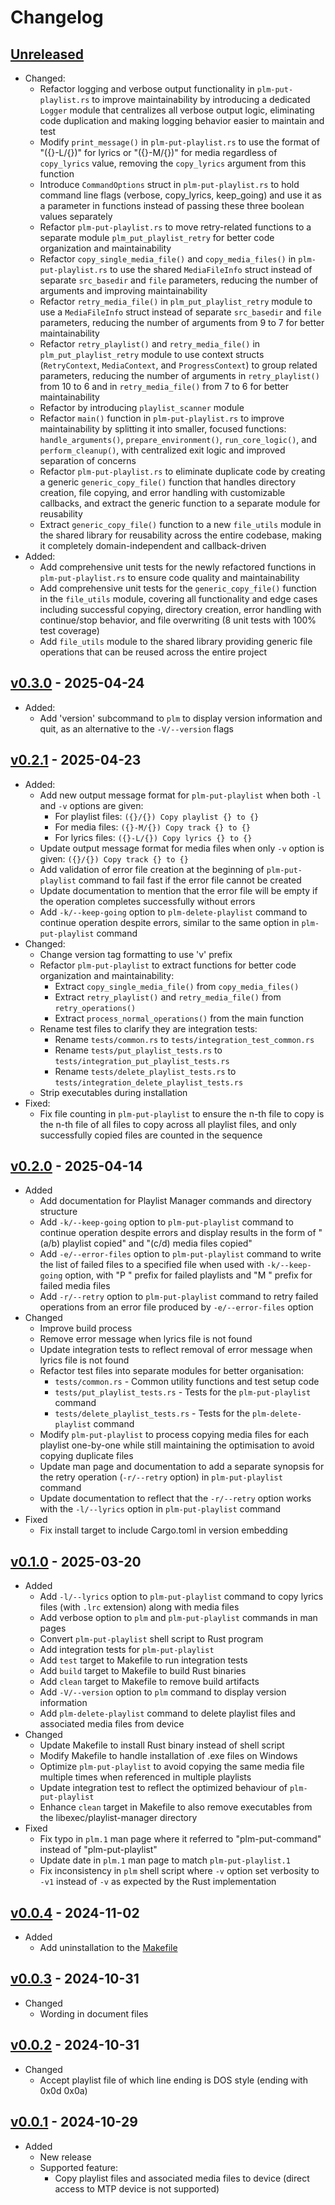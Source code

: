 # Changelog

## [Unreleased][]

* Changed:
  * Refactor logging and verbose output functionality in
    `plm-put-playlist.rs` to improve maintainability by introducing a
    dedicated `Logger` module that centralizes all verbose output logic,
    eliminating code duplication and making logging behavior easier to
    maintain and test
  * Modify `print_message()` in `plm-put-playlist.rs` to use the format
    of "({}-L/{})" for lyrics or "({}-M/{})" for media regardless of
    `copy_lyrics` value, removing the `copy_lyrics` argument from this
    function
  * Introduce `CommandOptions` struct in `plm-put-playlist.rs` to hold
    command line flags (verbose, copy_lyrics, keep_going) and use it as
    a parameter in functions instead of passing these three boolean
    values separately
  * Refactor `plm-put-playlist.rs` to move retry-related functions to a
    separate module `plm_put_playlist_retry` for better code
    organization and maintainability
  * Refactor `copy_single_media_file()` and `copy_media_files()` in
    `plm-put-playlist.rs` to use the shared `MediaFileInfo` struct
    instead of separate `src_basedir` and `file` parameters, reducing
    the number of arguments and improving maintainability
  * Refactor `retry_media_file()` in `plm_put_playlist_retry` module to
    use a `MediaFileInfo` struct instead of separate `src_basedir` and
    `file` parameters, reducing the number of arguments from 9 to 7 for
    better maintainability
  * Refactor `retry_playlist()` and `retry_media_file()` in
    `plm_put_playlist_retry` module to use context structs
    (`RetryContext`, `MediaContext`, and `ProgressContext`) to group
    related parameters, reducing the number of arguments in
    `retry_playlist()` from 10 to 6 and in `retry_media_file()` from 7
    to 6 for better maintainability
  * Refactor by introducing `playlist_scanner` module
  * Refactor `main()` function in `plm-put-playlist.rs` to improve
    maintainability by splitting it into smaller, focused functions:
    `handle_arguments()`, `prepare_environment()`, `run_core_logic()`,
    and `perform_cleanup()`, with centralized exit logic and improved
    separation of concerns
  * Refactor `plm-put-playlist.rs` to eliminate duplicate code by
    creating a generic `generic_copy_file()` function that handles
    directory creation, file copying, and error handling with
    customizable callbacks, and extract the generic function to a
    separate module for reusability
  * Extract `generic_copy_file()` function to a new `file_utils` module
    in the shared library for reusability across the entire codebase,
    making it completely domain-independent and callback-driven
* Added:
  * Add comprehensive unit tests for the newly refactored functions in
    `plm-put-playlist.rs` to ensure code quality and maintainability
  * Add comprehensive unit tests for the `generic_copy_file()` function
    in the `file_utils` module, covering all functionality and edge
    cases including successful copying, directory creation, error
    handling with continue/stop behavior, and file overwriting (8 unit
    tests with 100% test coverage)
  * Add `file_utils` module to the shared library providing generic file
    operations that can be reused across the entire project

## [v0.3.0][] - 2025-04-24

* Added:
  * Add 'version' subcommand to `plm` to display version information and
    quit, as an alternative to the `-V/--version` flags

## [v0.2.1][] - 2025-04-23

* Added:
  * Add new output message format for `plm-put-playlist` when both `-l`
    and `-v` options are given:
    * For playlist files: `({}/{}) Copy playlist {} to {}`
    * For media files: `({}-M/{}) Copy track {} to {}`
    * For lyrics files: `({}-L/{}) Copy lyrics {} to {}`
  * Update output message format for media files when only `-v` option
    is given: `({}/{}) Copy track {} to {}`
  * Add validation of error file creation at the beginning of
    `plm-put-playlist` command to fail fast if the error file cannot be
    created
  * Update documentation to mention that the error file will be empty
    if the operation completes successfully without errors
  * Add `-k/--keep-going` option to `plm-delete-playlist` command to
    continue operation despite errors, similar to the same option in
    `plm-put-playlist` command
* Changed:
  * Change version tag formatting to use 'v' prefix
  * Refactor `plm-put-playlist` to extract functions for better code
    organization and maintainability:
    * Extract `copy_single_media_file()` from `copy_media_files()`
    * Extract `retry_playlist()` and `retry_media_file()` from
      `retry_operations()`
    * Extract `process_normal_operations()` from the main function
  * Rename test files to clarify they are integration tests:
    * Rename `tests/common.rs` to `tests/integration_test_common.rs`
    * Rename `tests/put_playlist_tests.rs` to
      `tests/integration_put_playlist_tests.rs`
    * Rename `tests/delete_playlist_tests.rs` to
      `tests/integration_delete_playlist_tests.rs`
  * Strip executables during installation
* Fixed:
  * Fix file counting in `plm-put-playlist` to ensure the n-th file to
    copy is the n-th file of all files to copy across all playlist
    files, and only successfully copied files are counted in the
    sequence

## [v0.2.0][] - 2025-04-14

* Added
  * Add documentation for Playlist Manager commands and directory
    structure
  * Add `-k/--keep-going` option to `plm-put-playlist` command to
    continue operation despite errors and display results in the form of
    "(a/b) playlist copied" and "(c/d) media files copied"
  * Add `-e/--error-files` option to `plm-put-playlist` command to
    write the list of failed files to a specified file when used with
    `-k/--keep-going` option, with "P " prefix for failed playlists and
    "M " prefix for failed media files
  * Add `-r/--retry` option to `plm-put-playlist` command to retry
    failed operations from an error file produced by `-e/--error-files`
    option
* Changed
  * Improve build process
  * Remove error message when lyrics file is not found
  * Update integration tests to reflect removal of error message when
    lyrics file is not found
  * Refactor test files into separate modules for better organisation:
    * `tests/common.rs` - Common utility functions and test setup code
    * `tests/put_playlist_tests.rs` - Tests for the `plm-put-playlist`
      command
    * `tests/delete_playlist_tests.rs` - Tests for the
      `plm-delete-playlist` command
  * Modify `plm-put-playlist` to process copying media files for each
    playlist one-by-one while still maintaining the optimisation to
    avoid copying duplicate files
  * Update man page and documentation to add a separate synopsis for the
    retry operation (`-r/--retry` option) in `plm-put-playlist` command
  * Update documentation to reflect that the `-r/--retry` option works
    with the `-l/--lyrics` option in `plm-put-playlist` command
* Fixed
  * Fix install target to include Cargo.toml in version embedding

## [v0.1.0][] - 2025-03-20

* Added
  * Add `-l/--lyrics` option to `plm-put-playlist` command to copy
    lyrics files (with `.lrc` extension) along with media files
  * Add verbose option to `plm` and `plm-put-playlist` commands in man
    pages
  * Convert `plm-put-playlist` shell script to Rust program
  * Add integration tests for `plm-put-playlist`
  * Add `test` target to Makefile to run integration tests
  * Add `build` target to Makefile to build Rust binaries
  * Add `clean` target to Makefile to remove build artifacts
  * Add `-V/--version` option to `plm` command to display version
    information
  * Add `plm-delete-playlist` command to delete playlist files and
    associated media files from device
* Changed
  * Update Makefile to install Rust binary instead of shell script
  * Modify Makefile to handle installation of .exe files on Windows
  * Optimize `plm-put-playlist` to avoid copying the same media file
    multiple times when referenced in multiple playlists
  * Update integration test to reflect the optimized behaviour of
    `plm-put-playlist`
  * Enhance `clean` target in Makefile to also remove executables from
    the libexec/playlist-manager directory
* Fixed
  * Fix typo in `plm.1` man page where it referred to "plm-put-command"
    instead of "plm-put-playlist"
  * Update date in `plm.1` man page to match `plm-put-playlist.1`
  * Fix inconsistency in `plm` shell script where `-v` option set
    verbosity to `-v1` instead of `-v` as expected by the Rust
    implementation

## [v0.0.4][] - 2024-11-02

* Added
  * Add uninstallation to the [Makefile](Makefile)

## [v0.0.3][] - 2024-10-31

* Changed
  * Wording in document files

## [v0.0.2][] - 2024-10-31

* Changed
  * Accept playlist file of which line ending is DOS style (ending with
    0x0d 0x0a)

## [v0.0.1][] - 2024-10-29

* Added
  * New release
  * Supported feature:
    * Copy playlist files and associated media files to device
      (direct access to MTP device is not supported)

[Unreleased]:
  https://github.com/upperstream/playlist-manager/compare/v0.3.0...HEAD
[v0.3.0]:
  https://github.com/upperstream/playlist-manager/compare/v0.2.1...v0.3.0
[v0.2.1]:
  https://github.com/upperstream/playlist-manager/compare/v0.2.0...v0.2.1
[v0.2.0]:
  https://github.com/upperstream/playlist-manager/compare/v0.1.0...v0.2.0
[v0.1.0]:
  https://github.com/upperstream/playlist-manager/compare/v0.0.4...v0.1.0
[v0.0.4]:
  https://github.com/upperstream/playlist-manager/compare/v0.0.3...v0.0.4
[v0.0.3]:
  https://github.com/upperstream/playlist-manager/compare/v0.0.2...v0.0.3
[v0.0.2]:
  https://github.com/upperstream/playlist-manager/compare/v0.0.1...v0.0.2
[v0.0.1]:
  https://github.com/upperstream/playlist-manager/releases/tag/v0.0.1
